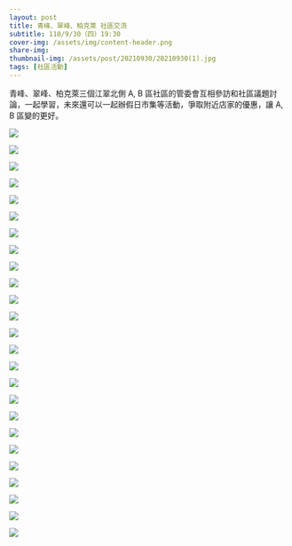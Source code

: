 ```yaml
---
layout: post
title: 青峰、翠峰、柏克萊 社區交流
subtitle: 110/9/30（四）19:30
cover-img: /assets/img/content-header.png
share-img: 
thumbnail-img: /assets/post/20210930/20210930(1).jpg
tags: [社區活動]
---
```


青峰、翠峰、柏克萊三個江翠北側 A, B 區社區的管委會互相參訪和社區議題討論，一起學習，未來還可以一起辦假日市集等活動，爭取附近店家的優惠，讓 A, B 區變的更好。

![](../assets/post/20210930/20210930(1).jpg)

![](../assets/post/20210930/20210930(2).jpg)

![](../assets/post/20210930/20210930(3).jpg)

![](../assets/post/20210930/20210930(4).jpg)

![](../assets/post/20210930/20210930(5).jpg)

![](../assets/post/20210930/20210930(6).jpg)

![](../assets/post/20210930/20210930(7).jpg)

![](../assets/post/20210930/20210930(8).jpg)

![](../assets/post/20210930/20210930(9).jpg)

![](../assets/post/20210930/20210930(10).jpg)

![](../assets/post/20210930/20210930(11).jpg)

![](../assets/post/20210930/20210930(12).jpg)

![](../assets/post/20210930/20210930(13).jpg)

![](../assets/post/20210930/20210930(14).jpg)

![](../assets/post/20210930/20210930(15).jpg)

![](../assets/post/20210930/20210930(16).jpg)

![](../assets/post/20210930/20210930(17).jpg)

![](../assets/post/20210930/20210930(18).jpg)

![](../assets/post/20210930/20210930(19).jpg)

![](../assets/post/20210930/20210930(20).jpg)

![](../assets/post/20210930/20210930(21).jpg)

![](../assets/post/20210930/20210930(22).jpg)

![](../assets/post/20210930/20210930(23).jpg)

![](../assets/post/20210930/20210930(24).jpg)

![](../assets/post/20210930/20210930(25).jpg)
